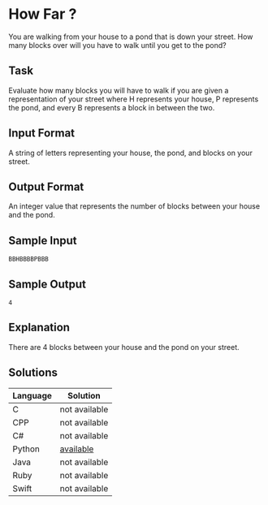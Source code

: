 # How Far ?
You are walking from your house to a pond that is down your street.
How many blocks over will you have to walk until you get to the pond?

## Task
Evaluate how many blocks you will have to walk if you are given a representation of your street where H represents your house, P represents the pond, and every B represents a block in between the two.

## Input Format
A string of letters representing your house, the pond, and blocks on your street.

## Output Format
An integer value that represents the number of blocks between your house and the pond.

## Sample Input
```
BBHBBBBPBBB 
```

## Sample Output
```
4
```

## Explanation
There are 4 blocks between your house and the pond on your street.

## Solutions

Language | Solution
---------|---------
C | not available
CPP | not available
C# | not available
Python | [available](https://raw.githubusercontent.com/chankruze/challenges/master/sololearn/HowFar/HowFar.py)
Java | not available
Ruby | not available
Swift | not available
